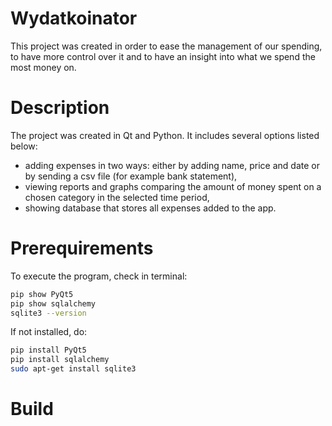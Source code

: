 # Wydatkoinator
This project was created in order to ease the management of our spending, to have more control over it and to have an insight into what we spend the most money on.

# Description
The project was created in Qt and Python. It includes several options listed below:
- adding expenses in two ways: either by adding name, price and date or by sending a csv file (for example bank statement),
- viewing reports and graphs comparing the amount of money spent on a chosen category in the selected time period,
- showing database that stores all expenses added to the app.

# Prerequirements
To execute the program, check in terminal:
```bash
pip show PyQt5
pip show sqlalchemy
sqlite3 --version
```
If not installed, do:
```bash
pip install PyQt5
pip install sqlalchemy
sudo apt-get install sqlite3
```

# Build
```
```
